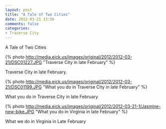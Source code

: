 ```yaml
---
layout: post
title: "A Tale of Two Cities"
date: 2012-03-21 13:56
comments: false
categories: 
- Traverse City
---
```

A Tale of Two Cities
 


{% photo http://media.eick.us/images/original/2012/2012-03-21/DSC01227.JPG "Traverse City in late February" %}


Traverse City in late February.



{% photo http://media.eick.us/images/original/2012/2012-03-21/DSC01199.JPG "What you do in Traverse City in late February" %}

What you do in Traverse City in late February



{% photo http://media.eick.us/images/original/2012/2012-03-21-1/Jasmine-new-bike.JPG "What you do in Virginia in late February" %}


What we do in Virginia in Late February
